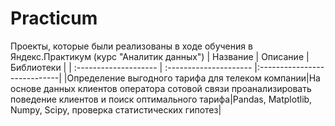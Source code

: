 # Practicum
 Проекты, которые были реализованы в ходе обучения в Яндекс.Практикум (курс "Аналитик данных")
| Название              | Описание               | Библиотеки                  |
| :-------------------- | :--------------------- |:----------------------------|
|Определение выгодного тарифа для телеком компании|На основе данных клиентов оператора сотовой связи проанализировать поведение клиентов и поиск оптимального тарифа|Pandas, Matplotlib, Numpy, Scipy, проверка статистических гипотез|
